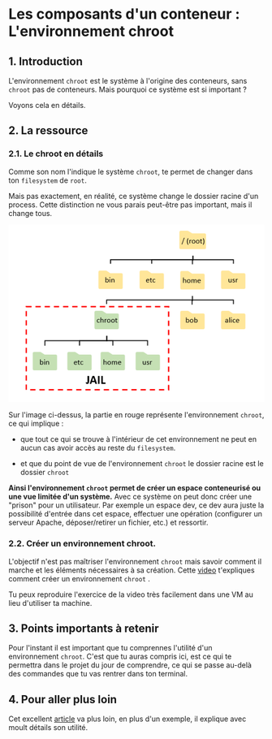 # Les composants d'un conteneur : L'environnement chroot

## 1. Introduction
L'environnement `chroot` est le système à l'origine des conteneurs, sans `chroot` pas de conteneurs.
Mais pourquoi ce système est si important ?

Voyons cela en détails.

## 2. La ressource
### 2.1. Le chroot en détails
Comme son nom l'indique le système `chroot`, te permet de changer dans ton `filesystem` de `root`.

Mais pas exactement, en réalité, ce système change le dossier racine d'un process.
Cette distinction ne vous parais peut-être pas important, mais il change tous.

![Chroot jail](../../assets/images/chroot-jail.png)

Sur l'image ci-dessus, la partie en rouge représente l'environnement `chroot`, 
ce qui implique :

- que tout ce qui se trouve à l'intérieur de cet environnement ne peut en aucun 
  cas avoir accès au reste du `filesystem`.


- et que du point de vue de l'environnement `chroot` le dossier racine est le dossier `chroot`

**Ainsi l'environnement `chroot` permet de créer un espace conteneurisé ou une vue limitée d'un système.**
Avec ce système on peut donc créer une "prison" pour un utilisateur. 
Par exemple un espace dev, ce dev aura juste la possibilité d'entrée dans cet espace, effectuer une opération (configurer un serveur Apache, déposer/retirer un fichier, etc.) et ressortir. 

### 2.2. Créer un environnement chroot.
L'objectif n'est pas maîtriser l'environnement `chroot` mais savoir comment il marche et les éléments nécessaires à sa création.
Cette [video](https://www.youtube.com/watch?v=2wSJREC7RV8) t'expliques comment créer un environnement `chroot` .

Tu peux reproduire l'exercice de la video très facilement dans une VM au lieu d'utiliser ta machine.

## 3. Points importants à retenir
Pour l'instant il est important que tu comprennes l'utilité d'un environnement `chroot`.
C'est que tu auras compris ici, est ce qui te permettra dans le projet du jour de comprendre, 
ce qui se passe au-delà des commandes que tu vas rentrer dans ton terminal.

## 4. Pour aller plus loin
Cet excellent [article](https://www.howtogeek.com/441534/how-to-use-the-chroot-command-on-linux/) 
va plus loin, en plus d'un exemple, il explique avec moult détails son utilité.